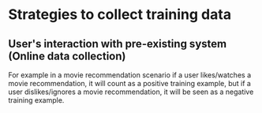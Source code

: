 # Strategies to collect training data

## User's interaction with pre-existing system (Online data collection)
For example in a movie recommendation scenario if a user likes/watches a movie recommendation, it will count as a positive training example, but if a user dislikes/ignores a movie recommendation, it will be seen as a negative training example.
